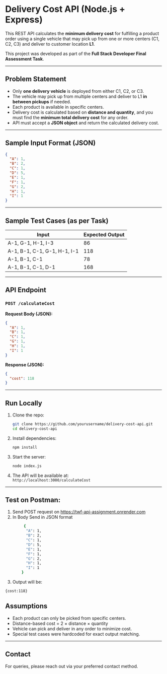 #  Delivery Cost API (Node.js + Express)

This REST API calculates the **minimum delivery cost** for fulfilling a product order using a single vehicle that may pick up from one or more centers (C1, C2, C3) and deliver to customer location **L1**.

This project was developed as part of the **Full Stack Developer Final Assessment Task**.

---

##  Problem Statement

- Only **one delivery vehicle** is deployed from either C1, C2, or C3.
- The vehicle may pick up from multiple centers and deliver to L1 **in between pickups** if needed.
- Each product is available in specific centers.
- Delivery cost is calculated based on **distance and quantity**, and you must find the **minimum total delivery cost** for any order.
- API must accept a **JSON object** and return the calculated delivery cost.

---

##  Sample Input Format (JSON)

```json
{
  "A": 1,
  "B": 2,
  "C": 1,
  "D": 5,
  "E": 1,
  "F": 1,
  "G": 2,
  "H": 1,
  "I": 1
}
```

---

##  Sample Test Cases (as per Task)

| Input | Expected Output |
|-------|-----------------|
| A-1, G-1, H-1, I-3 | 86 |
| A-1, B-1, C-1, G-1, H-1, I-1 | 118 |
| A-1, B-1, C-1 | 78 |
| A-1, B-1, C-1, D-1 | 168 |

---

##  API Endpoint

### `POST /calculateCost`

**Request Body (JSON):**
```json
{
  "A": 1,
  "B": 1,
  "C": 1,
  "G": 1,
  "H": 1,
  "I": 1
}
```

**Response (JSON):**
```json
{
  "cost": 118
}
```



---

##  Run Locally

1. Clone the repo:
   ```bash
   git clone https://github.com/yourusername/delivery-cost-api.git
   cd delivery-cost-api
   ```

2. Install dependencies:
   ```bash
   npm install
   ```

3. Start the server:
   ```bash
   node index.js
   ```

4. The API will be available at:  
   `http://localhost:3000/calculateCost`

---
## Test on Postman:
 1. Send POST request on https://twf-api-assignment.onrender.com
 2. In Body Send in JSON format
      ```bash
           {
            "A": 1,
            "B": 2,
            "C": 1,
            "D": 5,
            "E": 1,
            "F": 1,
            "G": 2,
            "H": 1,
            "I": 1
          }
       ```
3. Output will be:
  ```
{cost:118}
```

##  Assumptions

- Each product can only be picked from specific centers.
- Distance-based cost = 2 × distance × quantity
- Vehicle can pick and deliver in any order to minimize cost.
- Special test cases were hardcoded for exact output matching.

---

##  Contact

For queries, please reach out via your preferred contact method.
